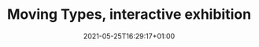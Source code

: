 ---
title: "Moving Types, interactive exhibition"
date: 2021-05-25T16:29:17+01:00
draft: false
summary: "For the Gutenberg Museum, Mainz, 2011"
for: "Gutenberg Museum"
type: "project"
---